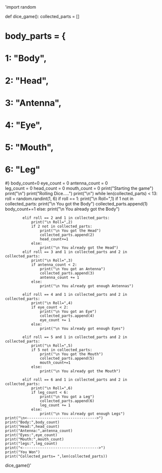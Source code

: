 'import random 
 
def dice_game(): 
    collected_parts = [] 
   # body_parts = { 
   #     1: "Body", 
   #     2: "Head", 
   #     3: "Antenna", 
   #     4: "Eye", 
   #     5: "Mouth", 
   #     6: "Leg" 
   #} 
    body_count=0 
    eye_count = 0 
    antenna_count = 0  
    leg_count = 0 
    head_count = 0 
    mouth_count = 0 
    print("Starting the game") 
    print("\n")
    print("Rolling Dice.....") 
    print("\n") 
    while len(collected_parts) < 13: 
            roll = random.randint(1, 6) 
            if roll == 1: 
                print("\n Roll=",1) 
                if 1 not in collected_parts: 
                    print("\n You got the Body") 
                    collected_parts.append(1) 
                    body_count+=1 
                else: 
                    print("\n You already got the Body") 
                     
            elif roll == 2 and 1 in collected_parts: 
                print("\n Roll=",2) 
                if 2 not in collected_parts: 
                    print("\n You got the Head") 
                    collected_parts.append(2) 
                    head_count+=1 
                else: 
                    print("\n You already got the Head") 
            elif roll == 3 and 1 in collected_parts and 2 in collected_parts: 
                print("\n Roll=",3) 
                if antenna_count < 2: 
                    print("\n You got an Antenna") 
                    collected_parts.append(3) 
                    antenna_count += 1 
                else: 
                    print("\n You already got enough Antennas") 
 
            elif roll == 4 and 1 in collected_parts and 2 in collected_parts: 
                print("\n Roll=",4) 
                if eye_count < 2: 
                    print("\n You got an Eye") 
                    collected_parts.append(4) 
                    eye_count += 1 
                else: 
                    print("\n You already got enough Eyes") 
 
            elif roll == 5 and 1 in collected_parts and 2 in collected_parts: 
                print("\n Roll=",5) 
                if 5 not in collected_parts: 
                    print("\n You got the Mouth") 
                    collected_parts.append(5) 
                    mouth_count+=1 
                else: 
                    print("\n You already got the Mouth") 
                     
            elif roll == 6 and 1 in collected_parts and 2 in collected_parts: 
                print("\n Roll=",6) 
                if leg_count < 6: 
                    print("\n You got a Leg") 
                    collected_parts.append(6) 
                    leg_count += 1 
                else: 
                    print("\n You already got enough Legs")
    print("\n<-------------------------------->") 
    print("Body:",body_count) 
    print("Head:",head_count) 
    print("Antenna:",antenna_count) 
    print("Eyes:",eye_count) 
    print("Mouth:",mouth_count) 
    print("legs:",leg_count) 
    print("<----------------------------------->") 
    print("You Won") 
    print("Collected_parts= ",len(collected_parts)) 
 
dice_game()'
